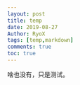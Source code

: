 ```yaml
---
layout: post
title: temp
date: 2019-08-27
Author: RyoX
tags: [temp,markdown]
comments: true
toc: true
---
```


啥也没有，只是测试。
